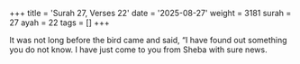 +++
title = 'Surah 27, Verses 22'
date = '2025-08-27'
weight = 3181
surah = 27
ayah = 22
tags = []
+++

It was not long before the bird came and said, “I have found out something you do not know. I have just come to you from Sheba with sure news.